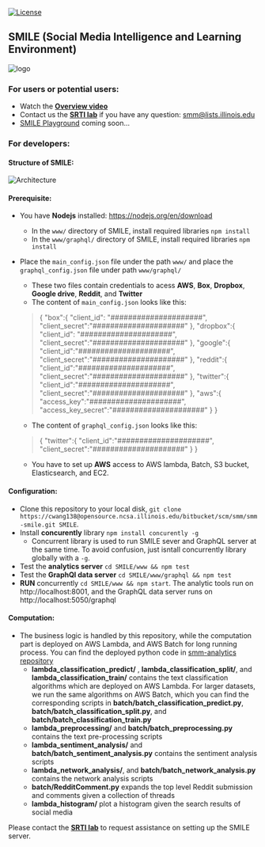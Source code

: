 [![License](https://img.shields.io/badge/License-Apache%202.0-blue.svg)](https://opensource.org/licenses/Apache-2.0) 

## SMILE (Social Media Intelligence and Learning Environment)
![logo](www/public/bootstrap/img/logo/smile-logos/square3.png)

### For users or potential users:
- Watch the **[Overview video](https://www.youtube.com/watch?v=ySb-8TwJ0Ds)**
- Contact us the **[SRTI lab](https://srtilab.techservices.illinois.edu/about/)** if you have any question: <a href="mailto:smm@lists.illinois.edu">smm@lists.illinois.edu</a>
- [SMILE Playground](https://smm-tester.ncsa.illinois.edu) coming soon...

### For developers:
#### Structure of SMILE:
![Architecture](./www/docs/SMILE_architecture.png)

#### Prerequisite:
- You have **Nodejs** installed: https://nodejs.org/en/download
   * In the ```www/``` directory of SMILE, install required libraries ```npm install```
   * In the ```www/graphql/``` directory of SMILE, install required libraries ```npm install```
- Place the ```main_config.json``` file under the path ```www/``` and place the ```graphql_config.json``` file under path ```www/graphql/```
   * These two files contain credentials to acess **AWS**, **Box**, **Dropbox**, **Google drive**, **Reddit**, and **Twitter**
   * The content of ```main_config.json``` looks like this:
   >{
      "box":{
        "client_id": "#####################",
        "client_secret":"#####################"
      },
      "dropbox":{
        "client_id": "#####################",
        "client_secret":"#####################"
      },
      "google":{
        "client_id":"#####################",
        "client_secret":"#####################"
      },
      "reddit":{
        "client_id":"#####################",
        "client_secret":"#####################"
      },
      "twitter":{
        "client_id":"#####################",
        "client_secret":"#####################"
      },
      "aws":{
        "access_key":"#####################",
        "access_key_secret":"#####################"
      }
    }
   * The content of ```graphql_config.json``` looks like this:
   >{
      "twitter":{
        "client_id":"#####################",
        "client_secret":"#####################"
      }
    }

   * You have to set up **AWS** access to AWS lambda, Batch, S3 bucket, Elasticsearch, and EC2.

#### Configuration:
- Clone this repository to your local disk, ```git clone https://cwang138@opensource.ncsa.illinois.edu/bitbucket/scm/smm/smm-smile.git SMILE```. 
- Install **concurently** library ```npm install concurently -g```
   * Concurrent library is used to run SMILE sever and GraphQL server at the same time. To avoid confusion, just isntall
concurrently library globally with a ```-g```.
- Test the **analytics server** ```cd SMILE/www && npm test```
- Test the **GraphQl data server** ```cd SMILE/www/graphql && npm test```
- **RUN** concurrently ```cd SMILE/www && npm start```. The analytic tools run on http://localhost:8001, and the GraphQL data server runs on http://localhost:5050/graphql

#### Computation:
- The business logic is handled by this repository, while the computation part is deployed on AWS Lambda,
 and AWS Batch for long running process. 
You can find the deployed python code in [smm-analytics repository](https://opensource.ncsa.illinois.edu/bitbucket/projects/SMM/repos/smm-analytics/browse)
   * **lambda_classification_predict/** , **lambda_classification_split/**, and **lambda_classification_train/** contains 
   the text classification algorithms which are deployed on AWS Lambda. For larger datasets, we run the same algorithms on AWS Batch, which 
   you can find the corresponding scripts in **batch/batch_classification_predict.py**, **batch/batch_classification_split.py**, and 
   **batch/batch_classification_train.py**
   * **lambda_preprocessing/** and **batch/batch_preprocessing.py** contains the text pre-processing scripts
   * **lambda_sentiment_analysis/** and **batch/batch_sentiment_analysis.py** contains the sentiment analysis scripts
   * **lambda_network_analysis/**, and **batch/batch_network_analysis.py** contains the network analysis scripts
   * **batch/RedditComment.py** expands the top level Reddit submission and comments given a collection of threads
   * **lambda_histogram/** plot a histogram given the search results of social media
   
Please contact the **[SRTI lab](https://srtilab.techservices.illinois.edu/about/)** to request assistance on setting up the SMILE server.
